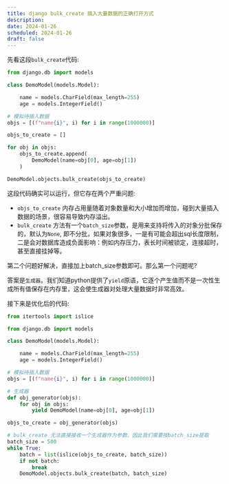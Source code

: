 ```yaml
---
title: django bulk_create 插入大量数据的正确打开方式
description: 
date: 2024-01-26
scheduled: 2024-01-26
draft: false
---
```


先看这段`bulk_create`代码:
```python
from django.db import models

class DemoModel(models.Model):

    name = models.CharField(max_length=255)
    age = models.IntegerField()

# 模拟待插入数据
objs = [(f"name{i}", i) for i in range(1000000)]

objs_to_create = []

for obj in objs:
    objs_to_create.append(
        DemoModel(name=obj[0], age=obj[1])
    )

DemoModel.objects.bulk_create(objs_to_create)

```

这段代码确实可以运行，但它存在两个严重问题:
* `objs_to_create` 内存占用量随着对象数量和大小增加而增加，碰到大量插入数据的场景，很容易导致内存溢出。
* `bulk_create` 方法有一个`batch_size`参数，是用来支持将传入的对象分批保存的，默认为`None`, 即不分批，如果对象很多，一是有可能会超出sql长度限制，二是会对数据库造成负面影响：例如内存压力，表长时间被锁定，连接超时，甚至直接挂掉等。

第二个问题好解决，直接加上batch_size参数即可。那么第一个问题呢?

答案是`生成器`。我们知道python提供了`yield`原语，它逐个产生值而不是一次性生成所有值保存在内存里，这会使生成器对处理大量数据时非常高效。

接下来是优化后的代码:
```python
from itertools import islice

from django.db import models

class DemoModel(models.Model):

    name = models.CharField(max_length=255)
    age = models.IntegerField()

# 模拟待插入数据
objs = [(f"name{i}", i) for i in range(1000000)]

# 生成器
def obj_generator(objs):
    for obj in objs:
        yield DemoModel(name=obj[0], age=obj[1])

objs_to_create = obj_generator(objs)

# bulk_create 无法直接接收一个生成器作为参数，因此我们需要按batch_size提取
batch_size = 500
while True:
    batch = list(islice(objs_to_create, batch_size))
    if not batch:
        break
    DemoModel.objects.bulk_create(batch, batch_size)

```



